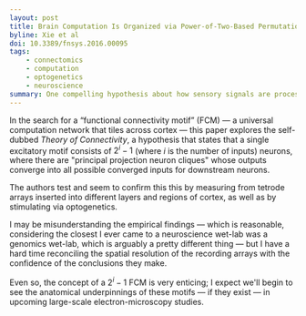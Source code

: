 ```yaml
---
layout: post
title: Brain Computation Is Organized via Power-of-Two-Based Permutation Logic
byline: Xie et al
doi: 10.3389/fnsys.2016.00095
tags:
    - connectomics
    - computation
    - optogenetics
    - neuroscience
summary: One compelling hypothesis about how sensory signals are processed in the brain is substantiated by measuring from real brain tissue.
---
```


In the search for a “functional connectivity motif” (FCM) — a universal computation network that tiles across cortex — this paper explores the self-dubbed _Theory of Connectivity_, a hypothesis that states that a single excitatory motif consists of $2^{i} - 1$ (where $i$ is the number of inputs) neurons, where there are "principal projection neuron cliques" whose outputs converge into all possible converged inputs for downstream neurons.

The authors test and seem to confirm this this by measuring from tetrode arrays inserted into different layers and regions of cortex, as well as by stimulating via optogenetics.

I may be misunderstanding the empirical findings — which is reasonable, considering the closest I ever came to a neuroscience wet-lab was a genomics wet-lab, which is arguably a pretty different thing — but I have a hard time reconciling the spatial resolution of the recording arrays with the confidence of the conclusions they make.

Even so, the concept of a $2^{i} - 1$ FCM is very enticing; I expect we'll begin to see the anatomical underpinnings of these motifs — if they exist — in upcoming large-scale electron-microscopy studies.

